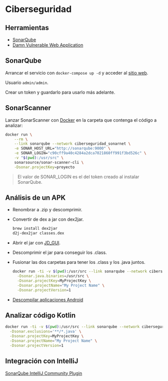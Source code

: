 # Ciberseguridad

## Herramientas

- [SonarQube](https://docs.sonarqube.org/latest/setup/get-started-2-minutes/)
- [Damn Vulnerable Web Application](http://www.dvwa.co.uk)

## SonarQube

Arrancar el servicio con `docker-compose up -d` y acceder al [sitio web](http://localhost:9000).

Usuario `admin/admin`.

Crear un token y guardarlo para usarlo más adelante.

## SonarScanner

Lanzar SonarScanner con [Docker](https://docs.sonarqube.org/latest/analysis/scan/sonarscanner/) en la carpeta que
contenga el código a analizar:

```bash
docker run \
    --rm \
    --link sonarqube --network ciberseguridad_sonarnet \
    -e SONAR_HOST_URL="http://sonarqube:9000" \
    -e SONAR_LOGIN="c90cff9a40c4284a2dca7021860ff991f3bd526c" \
    -v "$(pwd):/usr/src" \
    sonarsource/sonar-scanner-cli \
    -Dsonar.projectKey=proyecto
```

> El valor de SONAR_LOGIN es el del token creado al instalar SonarQube.

## Análisis de un APK

- Renombrar a .zip y descomprimir.
- Convertir de dex a jar con dex2jar.

    ```bash
    brew install dex2jar
    d2j-dex2jar classes.dex
    ```

- Abrir el jar con [JD_GUI](http://java-decompiler.github.io).
- Descomprimir el jar para conseguir los .class.
- Fusionar las dos carpetas para tener los .class y los .java juntos.

    ```bash
    docker run -ti -v $(pwd):/usr/src --link sonarqube --network ciberseguridad_sonarnet newtmitch/sonar-scanner:alpine \
      -Dsonar.java.binaries=/usr/src \
      -Dsonar.projectKey=MyProjectKey \
      -Dsonar.projectName="My Project Name" \
      -Dsonar.projectVersion=1
    ```

- [Descompilar aplicaciones Android](https://medium.com/@alvareztech/descompilar-aplicaciones-android-8e7519732f23)

## Analizar código Kotlin

```bash
docker run -ti -v $(pwd):/usr/src --link sonarqube --network ciberseguridad_sonarnet newtmitch/sonar-scanner:alpine \
  -Dsonar.exclusions='**/*.java' \
  -Dsonar.projectKey=MyProjectKey \
  -Dsonar.projectName="My Project Name" \
  -Dsonar.projectVersion=1
```

## Integración con IntelliJ

[SonarQube IntelliJ Community Plugin](https://github.com/sonar-intellij-plugin/sonar-intellij-plugin)
